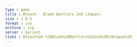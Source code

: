 ```yaml
---
type : game
title : Bleach - Blade Battlers 2nd (Japan)
size : 1.0 G
format : iso
archive : zip
server : myrient
link2 : Bleach%20-%20Blade%20Battlers%202nd%20%28Japan%29
---
```

